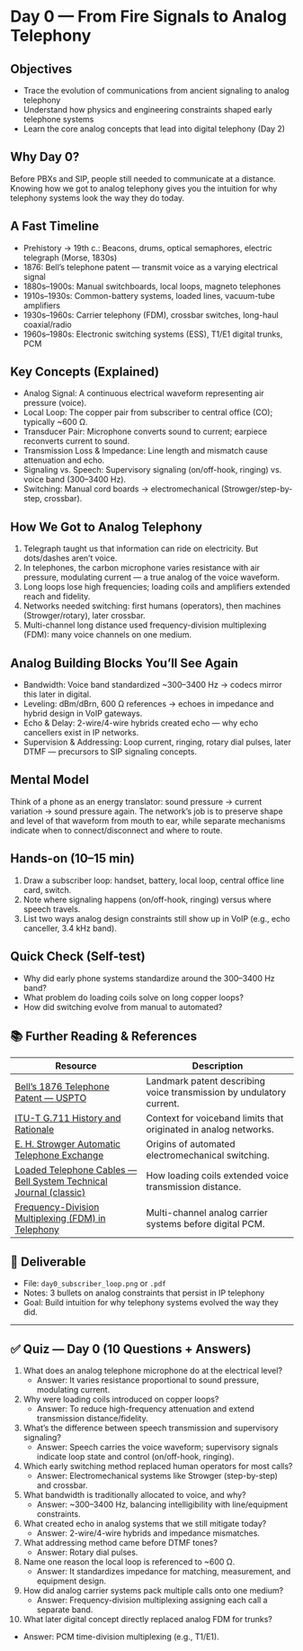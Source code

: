 # Day 0 — From Fire Signals to Analog Telephony

## Objectives
- Trace the evolution of communications from ancient signaling to analog telephony
- Understand how physics and engineering constraints shaped early telephone systems
- Learn the core analog concepts that lead into digital telephony (Day 2)

## Why Day 0?
Before PBXs and SIP, people still needed to communicate at a distance. Knowing how we got to analog telephony gives you the intuition for why telephony systems look the way they do today.

## A Fast Timeline
- Prehistory → 19th c.: Beacons, drums, optical semaphores, electric telegraph (Morse, 1830s)
- 1876: Bell’s telephone patent — transmit voice as a varying electrical signal
- 1880s–1900s: Manual switchboards, local loops, magneto telephones
- 1910s–1930s: Common-battery systems, loaded lines, vacuum-tube amplifiers
- 1930s–1960s: Carrier telephony (FDM), crossbar switches, long-haul coaxial/radio
- 1960s–1980s: Electronic switching systems (ESS), T1/E1 digital trunks, PCM

## Key Concepts (Explained)
- Analog Signal: A continuous electrical waveform representing air pressure (voice).
- Local Loop: The copper pair from subscriber to central office (CO); typically ~600 Ω.
- Transducer Pair: Microphone converts sound to current; earpiece reconverts current to sound.
- Transmission Loss & Impedance: Line length and mismatch cause attenuation and echo.
- Signaling vs. Speech: Supervisory signaling (on/off-hook, ringing) vs. voice band (300–3400 Hz).
- Switching: Manual cord boards → electromechanical (Strowger/step-by-step, crossbar).

## How We Got to Analog Telephony
1) Telegraph taught us that information can ride on electricity. But dots/dashes aren’t voice.
2) In telephones, the carbon microphone varies resistance with air pressure, modulating current — a true analog of the voice waveform.
3) Long loops lose high frequencies; loading coils and amplifiers extended reach and fidelity.
4) Networks needed switching: first humans (operators), then machines (Strowger/rotary), later crossbar.
5) Multi-channel long distance used frequency-division multiplexing (FDM): many voice channels on one medium.

## Analog Building Blocks You’ll See Again
- Bandwidth: Voice band standardized ~300–3400 Hz → codecs mirror this later in digital.
- Leveling: dBm/dBrn, 600 Ω references → echoes in impedance and hybrid design in VoIP gateways.
- Echo & Delay: 2-wire/4-wire hybrids created echo — why echo cancellers exist in IP networks.
- Supervision & Addressing: Loop current, ringing, rotary dial pulses, later DTMF — precursors to SIP signaling concepts.

## Mental Model
Think of a phone as an energy translator: sound pressure → current variation → sound pressure again. The network’s job is to preserve shape and level of that waveform from mouth to ear, while separate mechanisms indicate when to connect/disconnect and where to route.

## Hands-on (10–15 min)
1) Draw a subscriber loop: handset, battery, local loop, central office line card, switch.
2) Note where signaling happens (on/off-hook, ringing) versus where speech travels.
3) List two ways analog design constraints still show up in VoIP (e.g., echo canceller, 3.4 kHz band).

## Quick Check (Self-test)
- Why did early phone systems standardize around the 300–3400 Hz band?
- What problem do loading coils solve on long copper loops?
- How did switching evolve from manual to automated?

## 📚 Further Reading & References
| Resource | Description |
|---|---|
| [Bell’s 1876 Telephone Patent — USPTO](https://patents.google.com/patent/US174465A) | Landmark patent describing voice transmission by undulatory current. |
| [ITU-T G.711 History and Rationale](https://www.itu.int/rec/T-REC-G.711) | Context for voiceband limits that originated in analog networks. |
| [E. H. Strowger Automatic Telephone Exchange](https://www.britannica.com/technology/automatic-telephone-exchange) | Origins of automated electromechanical switching. |
| [Loaded Telephone Cables — Bell System Technical Journal (classic)](https://www.vacuumtubeera.com/Bell-System-Technical-Journal.html) | How loading coils extended voice transmission distance. |
| [Frequency-Division Multiplexing (FDM) in Telephony](https://www.britannica.com/technology/frequency-division-multiplexing) | Multi-channel analog carrier systems before digital PCM. |

## 🧾 Deliverable
- File: `day0_subscriber_loop.png` or `.pdf`
- Notes: 3 bullets on analog constraints that persist in IP telephony
- Goal: Build intuition for why telephony systems evolved the way they did.

---

## ✅ Quiz — Day 0 (10 Questions + Answers)
1) What does an analog telephone microphone do at the electrical level?
   - Answer: It varies resistance proportional to sound pressure, modulating current.
2) Why were loading coils introduced on copper loops?
   - Answer: To reduce high-frequency attenuation and extend transmission distance/fidelity.
3) What’s the difference between speech transmission and supervisory signaling?
   - Answer: Speech carries the voice waveform; supervisory signals indicate loop state and control (on/off-hook, ringing).
4) Which early switching method replaced human operators for most calls?
   - Answer: Electromechanical systems like Strowger (step-by-step) and crossbar.
5) What bandwidth is traditionally allocated to voice, and why?
   - Answer: ~300–3400 Hz, balancing intelligibility with line/equipment constraints.
6) What created echo in analog systems that we still mitigate today?
   - Answer: 2-wire/4-wire hybrids and impedance mismatches.
7) What addressing method came before DTMF tones?
   - Answer: Rotary dial pulses.
8) Name one reason the local loop is referenced to ~600 Ω.
   - Answer: It standardizes impedance for matching, measurement, and equipment design.
9) How did analog carrier systems pack multiple calls onto one medium?
   - Answer: Frequency-division multiplexing assigning each call a separate band.
10) What later digital concept directly replaced analog FDM for trunks?
   - Answer: PCM time-division multiplexing (e.g., T1/E1).


